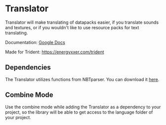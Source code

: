 # Translator

 Translator will make translating of datapacks easier, if you translate sounds and textures, or if you wouldn't like to use resource packs for text translating.

 Documentation: [Google Docs](https://docs.google.com/document/d/1fGTRXi7II-23N2CI2SV1DjQyhDWSGFE8-XpbJpKcc1g/)

 Made for Trident: <https://energyxxer.com/trident>

## Dependencies

 The Translator utilizes functions from NBTparser. You can download it [here](https://github.com/Jerozgen/NBTparser).

## Combine Mode

 Use the combine mode while adding the Translator as a dependency to your project, so the library will be able to get access to the language folder of your project.

